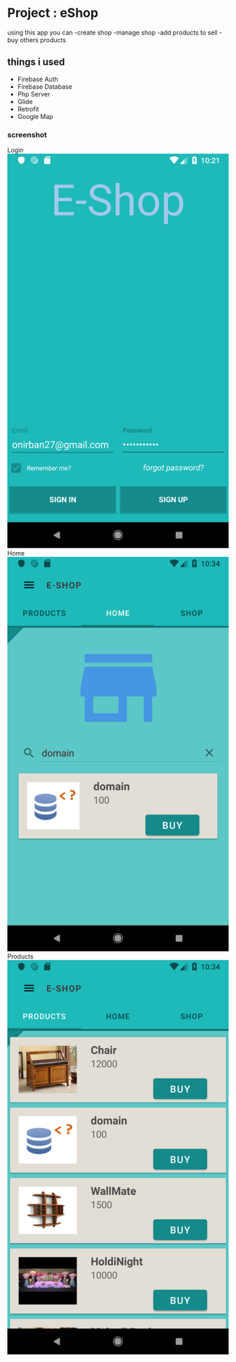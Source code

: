 # Project : eShop

using this app you can
-create shop
-manage shop
-add products to sell
-buy others products

## things i used

- Firebase Auth
- Firebase Database
- Php Server
- Glide
- Retrofit
- Google Map

### screenshot
 Login ![Login](https://github.com/onirban27/eshop/blob/master/screenshots/Screenshot_1548433286.png)
 Home ![Home](https://github.com/onirban27/eshop/blob/master/screenshots/Screenshot_1548434063.png)
 Products ![Products](https://github.com/onirban27/eshop/blob/master/screenshots/Screenshot_1548434053.png)
 
```
